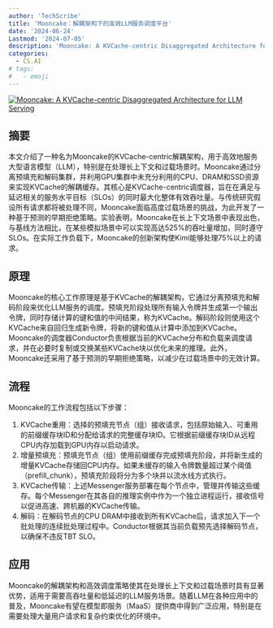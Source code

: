 ```yaml
---
author: 'TechScribe'
title: 'Mooncake：解耦架构下的高效LLM服务调度平台'
date: '2024-06-24'
Lastmod: '2024-07-05'
description: 'Mooncake: A KVCache-centric Disaggregated Architecture for LLM Serving'
categories:
  - CS.AI
# tags:
#   - emoji
---
```


[![Mooncake: A KVCache-centric Disaggregated Architecture for LLM Serving](https://arxiv-research-1301205113.cos.ap-guangzhou.myqcloud.com/images/2407.00079v2.pdf_0.jpg)](https://arxiv.org/abs/2407.00079v2)

## 摘要

本文介绍了一种名为Mooncake的KVCache-centric解耦架构，用于高效地服务大型语言模型（LLM），特别是在处理长上下文和过载场景时。Mooncake通过分离预填充和解码集群，并利用GPU集群中未充分利用的CPU、DRAM和SSD资源来实现KVCache的解耦缓存。其核心是KVCache-centric调度器，旨在在满足与延迟相关的服务水平目标（SLOs）的同时最大化整体有效吞吐量。与传统研究假设所有请求都将被处理不同，Mooncake面临高度过载场景的挑战，为此开发了一种基于预测的早期拒绝策略。实验表明，Mooncake在长上下文场景中表现出色，与基线方法相比，在某些模拟场景中可以实现高达525%的吞吐量增加，同时遵守SLOs。在实际工作负载下，Mooncake的创新架构使Kimi能够处理75%以上的请求。<!--more-->

## 原理

Mooncake的核心工作原理是基于KVCache的解耦架构，它通过分离预填充和解码阶段来优化LLM服务的调度。预填充阶段处理所有输入令牌并生成第一个输出令牌，同时存储计算的键和值的中间结果，称为KVCache。解码阶段则使用这个KVCache来自回归生成新令牌，将新的键和值从计算中添加到KVCache。Mooncake的调度器Conductor负责根据当前的KVCache分布和负载来调度请求，并在必要时复制或交换某些KVCache块以优化未来的推理。此外，Mooncake还采用了基于预测的早期拒绝策略，以减少在过载场景中的无效计算。

## 流程

Mooncake的工作流程包括以下步骤：
1. KVCache重用：选择的预填充节点（组）接收请求，包括原始输入、可重用的前缀缓存块ID和分配给请求的完整缓存块ID。它根据前缀缓存块ID从远程CPU内存加载到GPU内存以启动请求。
2. 增量预填充：预填充节点（组）使用前缀缓存完成预填充阶段，并将新生成的增量KVCache存储回CPU内存。如果未缓存的输入令牌数量超过某个阈值（prefill_chunk），预填充阶段将分为多个块并以流水线方式执行。
3. KVCache传输：上述Messenger服务部署在每个节点中，管理并传输这些缓存。每个Messenger在其各自的推理实例中作为一个独立进程运行，接收信号以促进高速、跨机器的KVCache传输。
4. 解码：在解码节点的CPU DRAM中接收到所有KVCache后，请求加入下一个批处理的连续批处理过程中。Conductor根据其当前负载预先选择解码节点，以确保不违反TBT SLO。

## 应用

Mooncake的解耦架构和高效调度策略使其在处理长上下文和过载场景时具有显著优势，适用于需要高吞吐量和低延迟的LLM服务场景。随着LLM在各种应用中的普及，Mooncake有望在模型即服务（MaaS）提供商中得到广泛应用，特别是在需要处理大量用户请求和复杂约束优化的环境中。